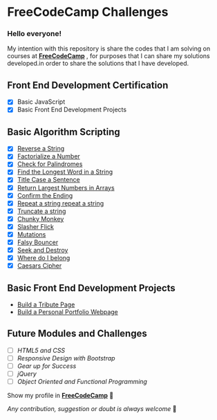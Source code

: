 # FreeCodeCamp Challenges
### Hello everyone!
My intention with this repository is share the codes that I am solving on courses at [**FreeCodeCamp**](https://www.freecodecamp.com/) , for purposes that I can share my solutions developed.in order to share the solutions that I have developed.

## Front End Development Certification
  * [x] Basic JavaScript
  * [x] Basic Front End Development Projects

## Basic Algorithm Scripting
* [x] [Reverse a String](https://github.com/wgoulart/FreeCodeCamp/blob/master/basic-algorithms/reverseString.js)
* [x] [Factorialize a Number](https://github.com/wgoulart/FreeCodeCamp/blob/master/basic-algorithms/factorializeNumber.js)
* [x] [Check for Palindromes](https://github.com/wgoulart/FreeCodeCamp/blob/master/basic-algorithms/checkPalindromes.js)
* [x] [Find the Longest Word in a String](https://github.com/wgoulart/FreeCodeCamp/blob/master/basic-algorithms/longestWordString.js)
* [x] [Title Case a Sentence](https://github.com/wgoulart/FreeCodeCamp/blob/master/basic-algorithms/titleCaseSentence.js)
* [x] [Return Largest Numbers in Arrays](https://github.com/wgoulart/FreeCodeCamp/blob/master/basic-algorithms/largestNumber.js)
* [x] [Confirm the Ending](https://github.com/wgoulart/FreeCodeCamp/blob/master/basic-algorithms/confirmEndingString.js)
* [x] [Repeat a string repeat a string](https://github.com/wgoulart/FreeCodeCamp/blob/master/basic-algorithms/repeatStringRepeatString.js)
* [x] [Truncate a string](https://github.com/wgoulart/FreeCodeCamp/blob/master/basic-algorithms/truncateString.js)
* [x] [Chunky Monkey](https://github.com/wgoulart/FreeCodeCamp/blob/master/basic-algorithms/chunkyMonkey.js)
* [x] [Slasher Flick](https://github.com/wgoulart/FreeCodeCamp/blob/master/basic-algorithms/slasherFlick.js)
* [x] [Mutations](https://github.com/wgoulart/FreeCodeCamp/blob/master/basic-algorithms/mutations.js)
* [x] [Falsy Bouncer ](https://github.com/wgoulart/FreeCodeCamp/blob/master/basic-algorithms/falsyBouncer.js)
* [x] [Seek and Destroy ](https://github.com/wgoulart/FreeCodeCamp/blob/master/basic-algorithms/seekAndDestroy.js)
* [x] [Where do I belong ](https://github.com/wgoulart/FreeCodeCamp/blob/master/basic-algorithms/whereDoIBelong.js)
* [x] [Caesars Cipher ](https://github.com/wgoulart/FreeCodeCamp/blob/master/basic-algorithms/caesarsCipher.js)

## Basic Front End Development Projects
  * [Build a Tribute Page](http://codepen.io/wgoulaart/full/reqdrx/)
  * [Build a Personal Portfolio Webpage](https://codepen.io/wgoulaart/full/bpmMgG/)

## Future Modules and Challenges
  * [ ] _HTML5 and CSS_
  * [ ] _Responsive Design with Bootstrap_
  * [ ] _Gear up for Success_
  * [ ] _jQuery_
  * [ ] _Object Oriented and Functional Programming_

Show my profile in [__FreeCodeCamp__](https://www.freecodecamp.com/wgoulart) :triangular_flag_on_post:

*Any contribution, suggestion or doubt is always welcome* :punch:
